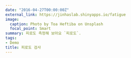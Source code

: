 ```yaml
---
date: "2016-04-27T00:00:00Z"
external_link: https://jinhaslab.shinyapps.io/fatigue
image:
  caption: Photo by Toa Heftiba on Unsplash
  focal_point: Smart
summary: 피로도 측정해 보아요 `피로도`.
tags:
- Demo
title: 피로도 검사
---
```


